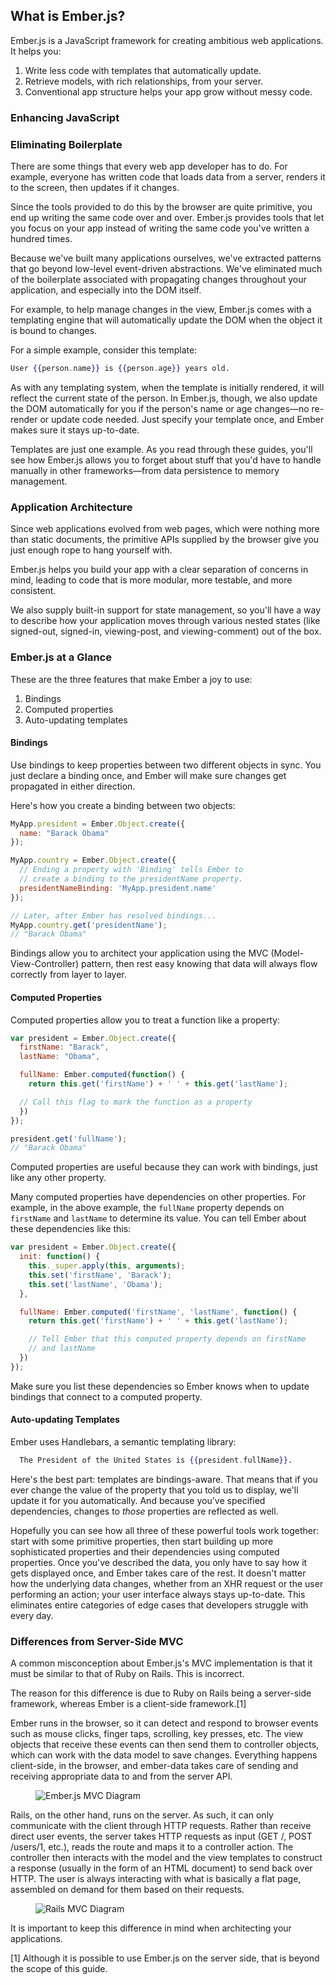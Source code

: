 ## What is Ember.js?

Ember.js is a JavaScript framework for creating ambitious web
applications. It helps you:

1. Write less code with templates that automatically update.
2. Retrieve models, with rich relationships, from your server.
3. Conventional app structure helps your app grow without messy code.

### Enhancing JavaScript

### Eliminating Boilerplate

There are some things that every web app developer has to do. For
example, everyone has written code that loads data from a server,
renders it to the screen, then updates if it changes.

Since the tools provided to do this by the browser are quite primitive,
you end up writing the same code over and over. Ember.js provides tools
that let you focus on your app instead of writing the same code you've
written a hundred times.

Because we've built many applications ourselves, we've extracted
patterns that go beyond low-level event-driven abstractions. We've
eliminated much of the boilerplate associated with propagating changes
throughout your application, and especially into the DOM itself.

For example, to help manage changes in the view, Ember.js comes with a
templating engine that will automatically update the DOM when the
object it is bound to changes.

For a simple example, consider this template:

```handlebars
User {{person.name}} is {{person.age}} years old.
```

As with any templating system, when the template is initially rendered,
it will reflect the current state of the person.  In Ember.js, though,
we also update the DOM automatically for you if the person's name or age
changes—no re-render or update code needed. Just specify your template
once, and Ember makes sure it stays up-to-date.

Templates are just one example. As you read through these guides, you'll
see how Ember.js allows you to forget about stuff that you'd have to
handle manually in other frameworks—from data persistence to memory
management.

### Application Architecture

Since web applications evolved from web pages, which were nothing more
than static documents, the primitive APIs supplied by the browser give
you just enough rope to hang yourself with.

Ember.js helps you build your app with a clear separation of concerns in
mind, leading to code that is more modular, more testable, and more
consistent.

We also supply built-in support for state management, so you'll have
a way to describe how your application moves through various nested states
(like signed-out, signed-in, viewing-post, and viewing-comment) out of the box.

### Ember.js at a Glance

These are the three features that make Ember a joy to use:

1. Bindings
2. Computed properties
3. Auto-updating templates

#### Bindings

Use bindings to keep properties between two different objects in sync. You just
declare a binding once, and Ember will make sure changes get propagated in either
direction.

Here's how you create a binding between two objects:

```javascript
MyApp.president = Ember.Object.create({
  name: "Barack Obama"
});

MyApp.country = Ember.Object.create({
  // Ending a property with 'Binding' tells Ember to
  // create a binding to the presidentName property.
  presidentNameBinding: 'MyApp.president.name'
});

// Later, after Ember has resolved bindings...
MyApp.country.get('presidentName');
// "Barack Obama"
```

Bindings allow you to architect your application using the MVC (Model-View-Controller)
pattern, then rest easy knowing that data will always flow correctly from layer to layer.

#### Computed Properties

Computed properties allow you to treat a function like a property:

```javascript
var president = Ember.Object.create({
  firstName: "Barack",
  lastName: "Obama",

  fullName: Ember.computed(function() {
    return this.get('firstName') + ' ' + this.get('lastName');

  // Call this flag to mark the function as a property
  })
});

president.get('fullName');
// "Barack Obama"
```

Computed properties are useful because they can work with bindings, just
like any other property.

Many computed properties have dependencies on other properties. For example, in the above
example, the `fullName` property depends on `firstName` and `lastName` to determine its value.
You can tell Ember about these dependencies like this:

```javascript
var president = Ember.Object.create({
  init: function() {
    this._super.apply(this, arguments);
    this.set('firstName', 'Barack');
    this.set('lastName', 'Obama');
  },

  fullName: Ember.computed('firstName', 'lastName', function() {
    return this.get('firstName') + ' ' + this.get('lastName');

    // Tell Ember that this computed property depends on firstName
    // and lastName
  })
});
```

Make sure you list these dependencies so Ember knows when to update bindings that connect
to a computed property.

#### Auto-updating Templates

Ember uses Handlebars, a semantic templating library:

```handlebars
  The President of the United States is {{president.fullName}}.
```

Here's the best part: templates are bindings-aware. That means that if you ever change the value of
the property that you told us to display, we'll update it for you automatically. And because you've
specified dependencies, changes to *those* properties are reflected as well.

Hopefully you can see how all three of these powerful tools work together: start with some primitive
properties, then start building up more sophisticated properties and their dependencies using computed
properties. Once you've described the data, you only have to say how it gets displayed once, and Ember
takes care of the rest. It doesn't matter how the underlying data changes, whether from an XHR request
or the user performing an action; your user interface always stays up-to-date. This eliminates entire
categories of edge cases that developers struggle with every day.

### Differences from Server-Side MVC

A common misconception about Ember.js's MVC implementation is that it must be similar to that of Ruby on Rails. This is incorrect.

The reason for this difference is due to Ruby on Rails being a server-side framework, whereas Ember is a client-side framework.[1]

Ember runs in the browser, so it can detect and respond to browser events such as mouse clicks, finger taps, scrolling, key presses, etc. The view objects that receive these events can then send them to controller objects, which can work with the data model to save changes. Everything happens client-side, in the browser, and ember-data takes care of sending and receiving appropriate data to and from the server API.

<figure>
  <img alt="Ember.js MVC Diagram" src="../images/ember_mvc/embermvc.png">
</figure>

Rails, on the other hand, runs on the server. As such, it can only communicate with the client through HTTP requests. Rather than receive direct user events, the server takes HTTP requests as input (GET /, POST /users/1, etc.), reads the route and maps it to a controller action. The controller then interacts with the model and the view templates to construct a response (usually in the form of an HTML document) to send back over HTTP. The user is always interacting with what is basically a flat page, assembled on demand for them based on their requests.

<figure>
  <img alt="Rails MVC Diagram" src="../images/ember_mvc/railsmvc.png">
</figure>

It is important to keep this difference in mind when architecting your applications.

[1] Although it is possible to use Ember.js on the server side, that is beyond the scope of this guide.

